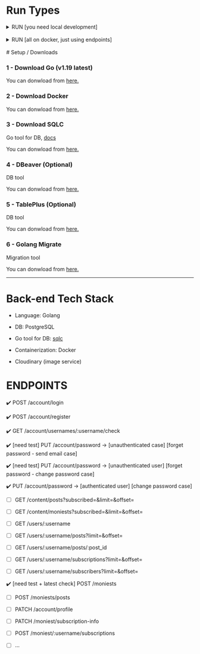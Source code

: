 # Run Types

<details><summary>RUN [you need local development]</summary>

</br>

## 1 - [only once] Run Postgres Container (on Docker)

Make sure `Docker Daemon` is up. (simply run docker).

```bash
make postgres
```

## 2 - [only once] Create DB (do only once)

```bash
make createdb
```

## 3 - [only once/or when needed] Run Migrations

```bash
make migrateup
```

## 4 - [when needed] Generate Go code from Queries

- win:

```bash
docker run --rm -v "%cd%:/src" -w /src kjconroy/sqlc generate
```

- bash

```bash
docker run --rm -v "$(pwd):/src" -w /src kjconroy/sqlc generate
```

## 5 - Run the project

run in live reload mode: (need to install nodemon: `npm install -g nodemon`)

```bash
make run-live
```

OR

run (without live reload):

```bash
make run
```

</details>

</br>

<details><summary>RUN [all on docker, just using endpoints]</summary>
</br>

Make sure Docker is installed on your machine and `Docker Daemon` is up. (simply run docker).

## Run with using make

```bash
make compose
```

`OR if it failed to run the make command, you can run them manually by:`

```bash
docker compose down
docker rmi moniesto-be-api || true
chmod +x wait-for.sh
chmod +x start.sh
docker compose up
```

</details>

</br>
# Setup / Downloads

### 1 - Download Go (v1.19 latest)

You can donwload from [here.](https://go.dev/dl)

### 2 - Download Docker

You can donwload from [here.](https://www.docker.com)

### 3 - Download SQLC

Go tool for DB, [docs](https://docs.sqlc.dev/en/stable/)

You can donwload from [here.](https://docs.sqlc.dev/en/latest/overview/install.html)

### 4 - DBeaver (Optional)

DB tool

You can donwload from [here.](https://dbeaver.io/download)

### 5 - TablePlus (Optional)

DB tool

You can donwload from [here.](https://tableplus.com)

### 6 - Golang Migrate

Migration tool

You can donwload from [here.](https://github.com/golang-migrate/migrate/tree/master/cmd/migrate)

---

# Back-end Tech Stack

- Language: Golang

- DB: PostgreSQL

- Go tool for DB: [sqlc](https://docs.sqlc.dev/en/stable/)

- Containerization: Docker

- Cloudinary (image service)

# ENDPOINTS

:heavy_check_mark: POST /account/login

:heavy_check_mark: POST /account/register

:heavy_check_mark: GET /account/usernames/:username/check

:heavy_check_mark: [need test] PUT /account/password -> [unauthenticated case] [forget password - send email case]

:heavy_check_mark: [need test] PUT /account/password -> [unauthenticated user] [forget password - change password case]

:heavy_check_mark: PUT /account/password -> [authenticated user] [change password case]

- [ ] GET /content/posts?subscribed=<subscribed>&limit=<limit>&offset=<offset>

- [ ] GET /content/moniests?subscribed=<subscribed>&limit=<limit>&offset=<offset>

- [ ] GET /users/:username

- [ ] GET /users/:username/posts?limit=<limit>&offset=<offset>

- [ ] GET /users/:username/posts/:post_id

- [ ] GET /users/:username/subscriptions?limit=<limit>&offset=<offset>

- [ ] GET /users/:username/subscribers?limit=<limit>&offset=<offset>

:heavy_check_mark: [need test + latest check] POST /moniests

- [ ] POST /moniests/posts

- [ ] PATCH /account/profile

- [ ] PATCH /moniest/subscription-info

- [ ] POST /moniest/:username/subscriptions

- [ ] ...
